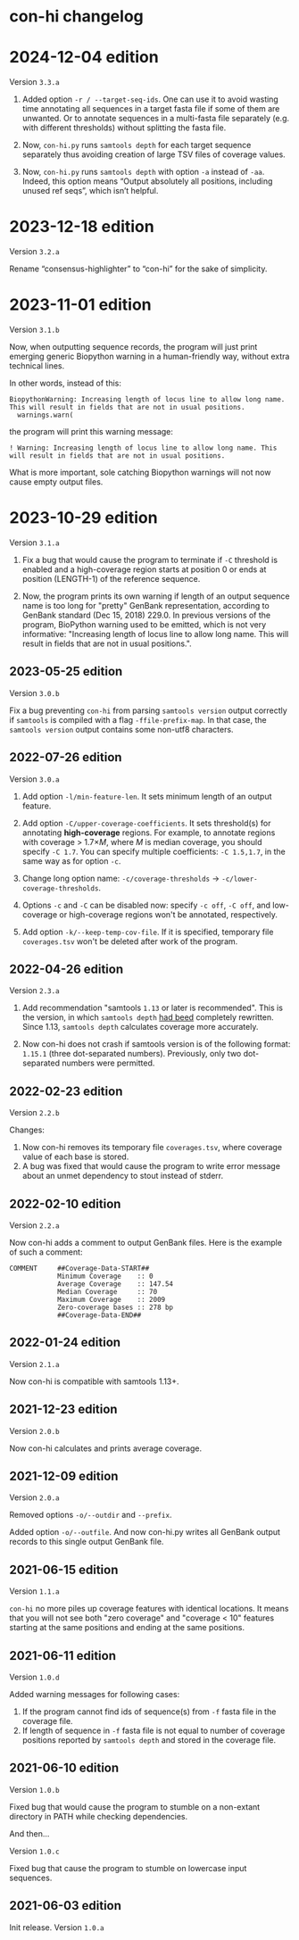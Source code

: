 # con-hi changelog

# 2024-12-04 edition

Version `3.3.a`

1. Added option `-r / --target-seq-ids`. One can use it to avoid wasting time annotating all sequences in a target fasta file if some of them are unwanted. Or to annotate sequences in a multi-fasta file separately (e.g. with different thresholds) without splitting the fasta file.

2. Now, `con-hi.py` runs `samtools depth` for each target sequence separately thus avoiding creation of large TSV files of coverage values.

3. Now, `con-hi.py` runs `samtools depth` with option `-a` instead of `-aa`. Indeed, this option means “Output absolutely all positions, including unused ref seqs”, which isn’t helpful.

# 2023-12-18 edition

Version `3.2.a`

Rename “consensus-highlighter” to “con-hi” for the sake of simplicity.

# 2023-11-01 edition

Version `3.1.b`

Now, when outputting sequence records, the program will just print emerging generic Biopython warning in a human-friendly way, without extra technical lines.

In other words, instead of this:

```
BiopythonWarning: Increasing length of locus line to allow long name. This will result in fields that are not in usual positions.
  warnings.warn(
```

the program will print this warning message:

```
! Warning: Increasing length of locus line to allow long name. This will result in fields that are not in usual positions.
```

What is more important, sole catching Biopython warnings will not now cause empty output files.

# 2023-10-29 edition

Version `3.1.a`

1. Fix a bug that would cause the program to terminate if `-C` threshold is enabled and a high-coverage region starts at position 0 or ends at position (LENGTH-1) of the reference sequence.

2. Now, the program prints its own warning if length of an output sequence name is too long for "pretty" GenBank representation, according to GenBank standard (Dec 15, 2018) 229.0. In previous versions of the program, BioPython warning used to be emitted, which is not very informative: "Increasing length of locus line to allow long name. This will result in fields that are not in usual positions.".

## 2023-05-25 edition

Version `3.0.b`

Fix a bug preventing `con-hi` from parsing `samtools version` output correctly if `samtools` is compiled with a flag `-ffile-prefix-map`. In that case, the `samtools version` output contains some non-utf8 characters.

## 2022-07-26 edition

Version `3.0.a`

1. Add option `-l/min-feature-len`. It sets minimum length of an output feature.

2. Add option `-C/upper-coverage-coefficients`. It sets threshold(s) for annotating **high-coverage** regions. For example, to annotate regions with coverage > 1.7×*M*, where *M* is median coverage, you should specify `-C 1.7`. You can specify multiple coefficients: `-C 1.5,1.7`, in the same way as for option `-c`.

3. Change long option name: `-c/coverage-thresholds` -> `-c/lower-coverage-thresholds`.

4. Options `-c` and `-C` can be disabled now: specify `-c off`, `-C off`, and low-coverage or high-coverage regions won't be annotated, respectively.

5. Add option `-k/--keep-temp-cov-file`. If it is specified, temporary file `coverages.tsv` won't be deleted after work of the program.

## 2022-04-26 edition

Version `2.3.a`

1. Add recommendation "samtools `1.13` or later is recommended". This is the version, in which `samtools depth` [had beed](https://github.com/samtools/samtools/releases/tag/1.13) completely rewritten. Since 1.13, `samtools depth` calculates coverage more accurately.

2. Now con-hi does not crash if samtools version is of the following format: `1.15.1` (three dot-separated numbers). Previously, only two dot-separated numbers were permitted.

## 2022-02-23 edition

Version `2.2.b`

Changes:
1. Now con-hi removes its temporary file `coverages.tsv`, where coverage value of each base is stored.
2. A bug was fixed that would cause the program to write error message about an unmet dependency to stout instead of stderr.

## 2022-02-10 edition

Version `2.2.a`

Now con-hi adds a comment to output GenBank files. Here is the example of such a comment:

```
COMMENT     ##Coverage-Data-START##
            Minimum Coverage    :: 0
            Average Coverage    :: 147.54
            Median Coverage     :: 70
            Maximum Coverage    :: 2009
            Zero-coverage bases :: 278 bp
            ##Coverage-Data-END##
```

## 2022-01-24 edition

Version `2.1.a`

Now con-hi is compatible with samtools 1.13+.

## 2021-12-23 edition

Version `2.0.b`

Now con-hi calculates and prints average coverage.

## 2021-12-09 edition

Version `2.0.a`

Removed options `-o/--outdir` and `--prefix`.

Added option `-o/--outfile`. And now con-hi.py writes all GenBank output records to this single output GenBank file.

## 2021-06-15 edition

Version `1.1.a`

`con-hi` no more piles up coverage features with identical locations. It means that you will not see both "zero coverage" and "coverage < 10" features starting at the same positions and ending at the same positions.

## 2021-06-11 edition

Version `1.0.d`

Added warning messages for following cases:

1. If the program cannot find ids of sequence(s) from `-f` fasta file in the coverage file.
2. If length of sequence in `-f` fasta file is not equal to number of coverage positions reported by `samtools depth` and stored in the coverage file.

## 2021-06-10 edition

Version `1.0.b`

Fixed bug that would cause the program to stumble on a non-extant directory in PATH while checking dependencies.

And then...

Version `1.0.c`

Fixed bug that cause the program to stumble on lowercase input sequences.

## 2021-06-03 edition

Init release. Version `1.0.a`
